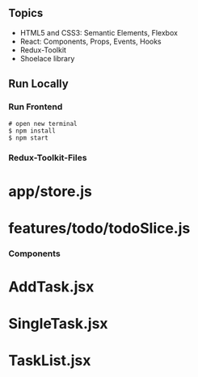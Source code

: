 ## Topics

- HTML5 and CSS3: Semantic Elements, Flexbox
- React: Components, Props, Events, Hooks
- Redux-Toolkit
- Shoelace library

## Run Locally

### Run Frontend

```
# open new terminal
$ npm install
$ npm start
```

### Redux-Toolkit-Files

# app/store.js

# features/todo/todoSlice.js

### Components

# AddTask.jsx

# SingleTask.jsx

# TaskList.jsx
